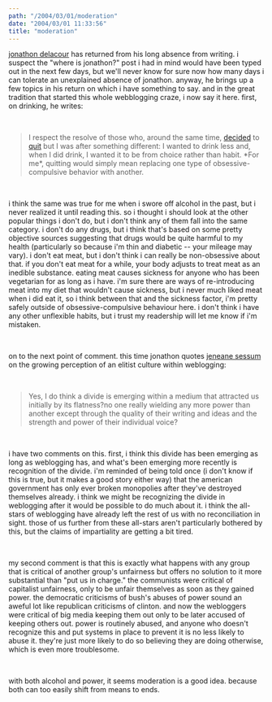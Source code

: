 ```yaml
---
path: "/2004/03/01/moderation" 
date: "2004/03/01 11:33:56" 
title: "moderation" 
---
```

<p><a href="http://weblog.delacour.net/archives/2004/02/kankei_relationship_or_connection.php">jonathon delacour</a> has returned from his long absence from writing. i suspect the "where is jonathon?" post i had in mind would have been typed out in the next few days, but we'll never know for sure now how many days i can tolerate an unexplained absence of jonathon. anyway, he brings up a few topics in his return on which i have something to say. and in the great tradition that started this whole webblogging craze, i now say it here. first, on drinking, he writes:</p><br><blockquote>I respect the resolve of those who, around the same time, <a href="http://joi.ito.com/archives/2003/12/15/quit_drinking.html">decided</a> to <a href="http://wequitdrinking.typepad.com">quit</a> but I was after something different: I wanted to drink less and, when I did drink, I wanted it to be from choice rather than habit. *For me*, quitting would simply mean replacing one type of obsessive-compulsive behavior with another.</blockquote><br><p>i think the same was true for me when i swore off alcohol in the past, but i never realized it until reading this. so i thought i should look at the other popular things i don't do, but i don't think any of them fall into the same category. i don't do any drugs, but i think that's based on some pretty objective sources suggesting that drugs would be quite harmful to my health (particularly so because i'm thin and diabetic -- your mileage may vary). i don't eat meat, but i don't think i can really be non-obsessive about that. if you don't eat meat for a while, your body adjusts to treat meat as an inedible substance. eating meat causes sickness for anyone who has been vegetarian for as long as i have. i'm sure there are ways of re-introducing meat into my diet that wouldn't cause sickness, but i never much liked meat when i did eat it, so i think between that and the sickness factor, i'm pretty safely outside of obsessive-compulsive behaviour here. i don't think i have any other unflexible habits, but i trust my readership will let me know if i'm mistaken.</p><br><p>on to the next point of comment. this time jonathon quotes  <a href="http://allied.blogspot.com/2004_01_11_allied_archive.html#107402068033318754">jeneane sessum</a> on the growing perception of an elitist culture within weblogging:</p><br><blockquote>Yes, I do think a divide is emerging within a medium that attracted us initially by its flatness?no one really wielding any more power than another except through the quality of their writing and ideas and the strength and power of their individual voice?</blockquote><br><p>i have two comments on this. first, i think this divide has been emerging as long as weblogging has, and what's been emerging more recently is recognition of the divide. i'm reminded of being told once (i don't know if this is true, but it makes a good story either way) that the american government has only ever broken monopolies after they've destroyed themselves already. i think we might be recognizing the divide in weblogging after it would be possible to do much about it. i think the all-stars of weblogging have already left the rest of us with no reconciliation in sight. those of us further from these all-stars aren't particularly bothered by this, but the claims of impartiality are getting a bit tired.</p><br><p>my second comment is that this is exactly what happens with any group that is critical of another group's unfairness but offers no solution to it more substantial than "put us in charge." the communists were critical of capitalist unfairness, only to be unfair themselves as soon as they gained power. the democratic criticisms of bush's abuses of power sound an aweful lot like republican criticisms of clinton. and now the webloggers were critical of big media keeping them out only to be later accused of keeping others out. power is routinely abused, and anyone who doesn't recognize this and put systems in place to prevent it is no less likely to abuse it. they're just more likely to do so believing they are doing otherwise, which is even more troublesome.</p><br><p>with both alcohol and power, it seems moderation is a good idea. because both can too easily shift from means to ends.</p>